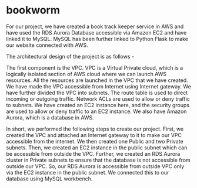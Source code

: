# bookworm

For our project, we have created a book track keeper service in AWS and have used the RDS Aurora Database accessible via Amazon EC2 and have linked it to MySQL. MySQL has been further linked to Python Flask to make our website connected with AWS. 

The architectural design of the project is as follows - 

The first component is the VPC. VPC is a Virtual Private cloud, which is a logically isolated section of AWS cloud where we can launch AWS resources. All the resources are launched in the VPC that we have created. We have made the VPC accessible from Internet using Internet gateway. We have further divided the VPC into subnets. The route table is used to direct incoming or outgoing traffic. Network ACLs are used to allow or deny traffic to subnets. We have created an EC2 instance here, and the security groups are used to allow or deny traffic to an EC2 instance. We also have Amazon Aurora, which is a database in AWS. 

In short, we performed the following steps to create our project. First, we created the VPC and attached an Internet gateway to it to make our VPC accessible from the internet. We then created one Public and two Private subnets. Then, we created an EC2 instance in the public subnet which can be accessible from outside the VPC. Further, we created an RDS Aurora cluster in Private subnets to ensure that the database is not accessible from outside our VPC. So, our RDS Aurora is accessible from outside VPC only via the EC2 instance in the public subnet. We connected this to our database using MySQL workbench. 

